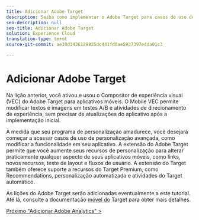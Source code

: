 ```yaml
---
title: Adicionar Adobe Target
description: Saiba como implementar o Adobe Target para casos de uso de personalização avançada. Esta lição é parte do tutorial Implementação da Experience Cloud em aplicativos Swift para iOS móveis.
seo-description: null
seo-title: Adicionar Adobe Target
solution: Experience Cloud
translation-type: tm+mt
source-git-commit: ae30d1436129825dc441fd0ae5937397e4da01c3

---
```



# Adicionar Adobe Target

Na lição anterior, você ativou e usou o Compositor de experiência visual (VEC) do Adobe Target para aplicativos móveis. O Mobile VEC permite modificar textos e imagens em testes A/B e atividades de direcionamento de experiência, sem precisar de atualizações do aplicativo após a implementação inicial.

À medida que seu programa de personalização amadurece, você desejará começar a acessar casos de uso de personalização avançada, como modificar a funcionalidade em seu aplicativo. A extensão do Adobe Target permite que você aumente seus recursos de personalização para alterar praticamente qualquer aspecto de seus aplicativos móveis, como links, novos recursos, teste de layout e fluxos de usuário. A extensão do Target também oferece suporte a recursos do Target Premium, como Recommendations, personalização automatizada e atividades do Target automático.

As lições do Adobe Target serão adicionadas eventualmente a este tutorial. Até lá, consulte a documentação [móvel do](https://aep-sdks.gitbook.io/docs/using-mobile-extensions/adobe-target) Target para obter mais detalhes.

[Próximo "Adicionar Adobe Analytics" &gt;](analytics.md)
